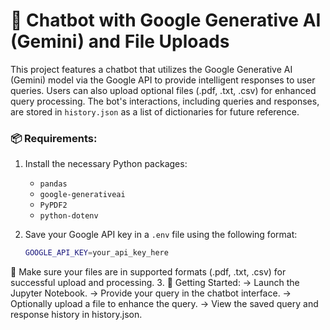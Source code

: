 # 🤖 Chatbot with Google Generative AI (Gemini) and File Uploads

This project features a chatbot that utilizes the Google Generative AI (Gemini) model via the Google API to provide intelligent responses to user queries. Users can also upload optional files (.pdf, .txt, .csv) for enhanced query processing. The bot's interactions, including queries and responses, are stored in `history.json` as a list of dictionaries for future reference.

### 📦 Requirements:
1. Install the necessary Python packages:
   - `pandas`
   - `google-generativeai`
   - `PyPDF2`
   - `python-dotenv`

2. Save your Google API key in a `.env` file using the following format:
   ```bash
   GOOGLE_API_KEY=your_api_key_here
   
📄 Make sure your files are in supported formats (.pdf, .txt, .csv) for successful upload and processing.
3. 🚀 Getting Started:
    -> Launch the Jupyter Notebook.
    -> Provide your query in the chatbot interface.
    -> Optionally upload a file to enhance the query.
    -> View the saved query and response history in history.json.

